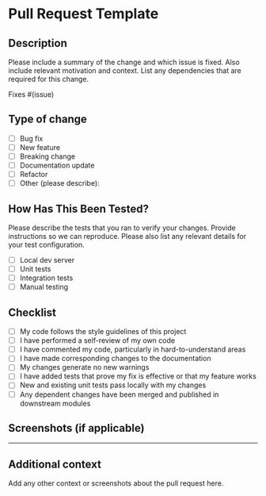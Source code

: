 # Pull Request Template

## Description

Please include a summary of the change and which issue is fixed. Also include relevant motivation and context. List any dependencies that are required for this change.

Fixes #(issue)

## Type of change

- [ ] Bug fix
- [ ] New feature
- [ ] Breaking change
- [ ] Documentation update
- [ ] Refactor
- [ ] Other (please describe):

## How Has This Been Tested?

Please describe the tests that you ran to verify your changes. Provide instructions so we can reproduce. Please also list any relevant details for your test configuration.

- [ ] Local dev server
- [ ] Unit tests
- [ ] Integration tests
- [ ] Manual testing

## Checklist

- [ ] My code follows the style guidelines of this project
- [ ] I have performed a self-review of my own code
- [ ] I have commented my code, particularly in hard-to-understand areas
- [ ] I have made corresponding changes to the documentation
- [ ] My changes generate no new warnings
- [ ] I have added tests that prove my fix is effective or that my feature works
- [ ] New and existing unit tests pass locally with my changes
- [ ] Any dependent changes have been merged and published in downstream modules

## Screenshots (if applicable)

---

## Additional context

Add any other context or screenshots about the pull request here.
